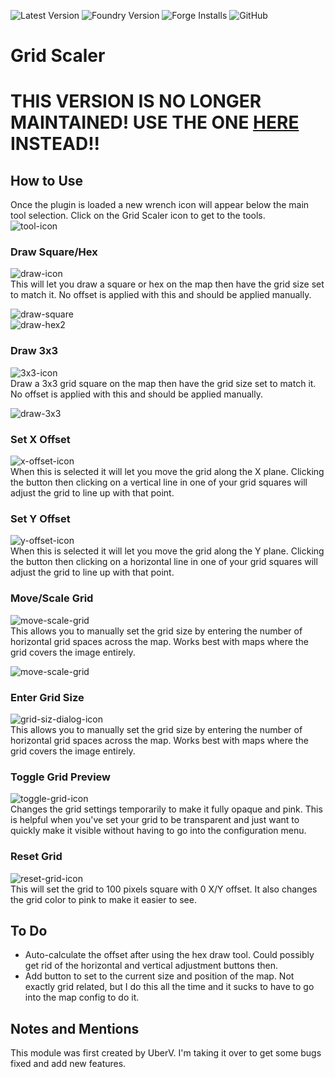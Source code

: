 ![Latest Version](https://img.shields.io/github/v/release/jbhaywood/scaleGrid)
![Foundry Version](https://img.shields.io/endpoint?url=https%3A%2F%2Ffoundryshields.com%2Fversion%3Fstyle%3Dflat%26url%3Dhttps%3A%2F%2Fraw.githubusercontent.com%2Fjbhaywood%2FscaleGrid%2Fmaster%2Fmodule.json)
![Forge Installs](https://img.shields.io/badge/dynamic/json?label=Forge%20Installs&query=package.installs&suffix=%25&url=https%3A%2F%2Fforge-vtt.com%2Fapi%2Fbazaar%2Fpackage%2FscaleGrid&colorB=blueviolet)
![GitHub](https://img.shields.io/github/license/jbhaywood/scaleGrid)

# Grid Scaler

# THIS VERSION IS NO LONGER MAINTAINED! USE THE ONE [HERE](https://github.com/atomdmac/scaleGrid) INSTEAD!!

## How to Use

Once the plugin is loaded a new wrench icon will appear below the main tool selection. Click on the Grid Scaler icon to get to the tools.  
![tool-icon](https://user-images.githubusercontent.com/5131886/174724012-343697bb-e8da-48a8-acea-df36ba3ca0d2.jpg)  

### Draw Square/Hex  
![draw-icon](https://user-images.githubusercontent.com/5131886/174724067-c5e65450-6041-45aa-99e0-37f6d3142cc9.jpg)  
This will let you draw a square or hex on the map then have the grid size set to match it.  No offset is applied with this and should be applied manually.  

![draw-square](https://user-images.githubusercontent.com/5131886/174725222-e5841a0a-bb0a-4f24-8030-8f0635850e11.gif)  
![draw-hex2](https://user-images.githubusercontent.com/5131886/174726158-7a8a76cf-78a6-4e83-af7c-51fafb78f20a.gif)  

### Draw 3x3  
![3x3-icon](https://user-images.githubusercontent.com/5131886/172427631-08dba46f-3a9c-423d-9910-6c2aa2802364.jpg)  
Draw a 3x3 grid square on the map then have the grid size set to match it. No offset is applied with this and should be applied manually.  

![draw-3x3](https://user-images.githubusercontent.com/5131886/174724283-d8eb4720-20f0-4fb3-bad7-09357033419c.gif)

### Set X Offset  
![x-offset-icon](https://user-images.githubusercontent.com/5131886/172427490-f187c2f7-1a67-45d4-99b4-2ecc0ee2d413.jpg)  
When this is selected it will let you move the grid along the X plane. Clicking the button then clicking on a vertical line in one of your grid squares will adjust the grid to line up with that point.  

### Set Y Offset  
![y-offset-icon](https://user-images.githubusercontent.com/5131886/172427540-fd06275a-1116-42ad-adf6-3fb371b6a72b.jpg)  
When this is selected it will let you move the grid along the Y plane. Clicking the button then clicking on a horizontal line in one of your grid squares will adjust the grid to line up with that point. 

### Move/Scale Grid  
![move-scale-grid](https://user-images.githubusercontent.com/5131886/174724521-689d1023-3adf-48cf-9827-af9f328c28cf.jpg)  
This allows you to manually set the grid size by entering the number of horizontal grid spaces across the map. Works best with maps where the grid covers the image entirely.  

![move-scale-grid](https://user-images.githubusercontent.com/5131886/174724616-fecb4ea6-6329-4373-b8ab-1dbd9e27cbe0.gif)  

### Enter Grid Size  
![grid-siz-dialog-icon](https://user-images.githubusercontent.com/5131886/172427758-85b09710-614f-4d59-9d2f-b31f50bf937b.jpg)  
This allows you to manually set the grid size by entering the number of horizontal grid spaces across the map. Works best with maps where the grid covers the image entirely.  

### Toggle Grid Preview  
![toggle-grid-icon](https://user-images.githubusercontent.com/5131886/172427851-3b7dc901-24b2-45fe-b2ee-7fbc27465712.jpg)  
Changes the grid settings temporarily to make it fully opaque and pink. This is helpful when you've set your grid to be transparent and just want to quickly make it visible without having to go into the configuration menu.  

### Reset Grid  
![reset-grid-icon](https://user-images.githubusercontent.com/5131886/172427894-3301e846-4c1e-40af-a84d-8ed5466beb80.jpg)  
This will set the grid to 100 pixels square with 0 X/Y offset. It also changes the grid color to pink to make it easier to see.  

## To Do
- Auto-calculate the offset after using the hex draw tool. Could possibly get rid of the horizontal and vertical adjustment buttons then.
- Add button to set to the current size and position of the map. Not exactly grid related, but I do this all the time and it sucks to have to go into the map config to do it.

## Notes and Mentions
This module was first created by UberV. I'm taking it over to get some bugs fixed and add new features.
